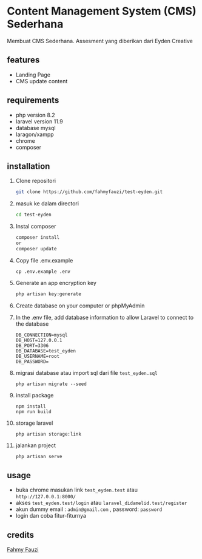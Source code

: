 # Content Management System (CMS) Sederhana 
Membuat CMS Sederhana.  Assesment yang diberikan dari Eyden Creative

## features
- Landing Page
- CMS update content

## requirements
- php version 8.2
- laravel version 11.9
- database mysql
- laragon/xampp
- chrome
- composer

## installation

1. Clone repositori
    ```sh
    git clone https://github.com/fahmyfauzi/test-eyden.git
    ```
2. masuk ke dalam directori
    ```sh
    cd test-eyden
    ```
3. Instal composer
    ```sh
    composer install
    or
    composer update
    ```
4. Copy file .env.example 
    ```
    cp .env.example .env
    ```
5. Generate an app encryption key

    ```sh
    php artisan key:generate
    ```
6. Create database on your computer or phpMyAdmin
7. In the .env file, add database information to allow Laravel to connect to the database
    ```
    DB_CONNECTION=mysql
    DB_HOST=127.0.0.1
    DB_PORT=3306
    DB_DATABASE=test_eyden
    DB_USERNAME=root
    DB_PASSWORD=
    ```
    
8. migrasi database atau import sql dari file ```test_eyden.sql```
    ```
    php artisan migrate --seed
    ```
7. install package
    ```
    npm install
    npm run build
    ```
    
8. storage laravel
    ```
    php artisan storage:link
    ```
    
9. jalankan project
    ```sh
   php artisan serve
    ```


## usage
- buka chrome masukan link ```test_eyden.test``` atau ``` http://127.0.0.1:8000/ ```
- akses ```test_eyden.test/login``` atau ``` laravel_didamelid.test/register ```
- akun dummy email : ```admin@gmail.com``` , password: ```password``` 
- login dan coba fitur-fiturnya

## credits

[Fahmy Fauzi ](https://github.com/fahmyfauzi)

